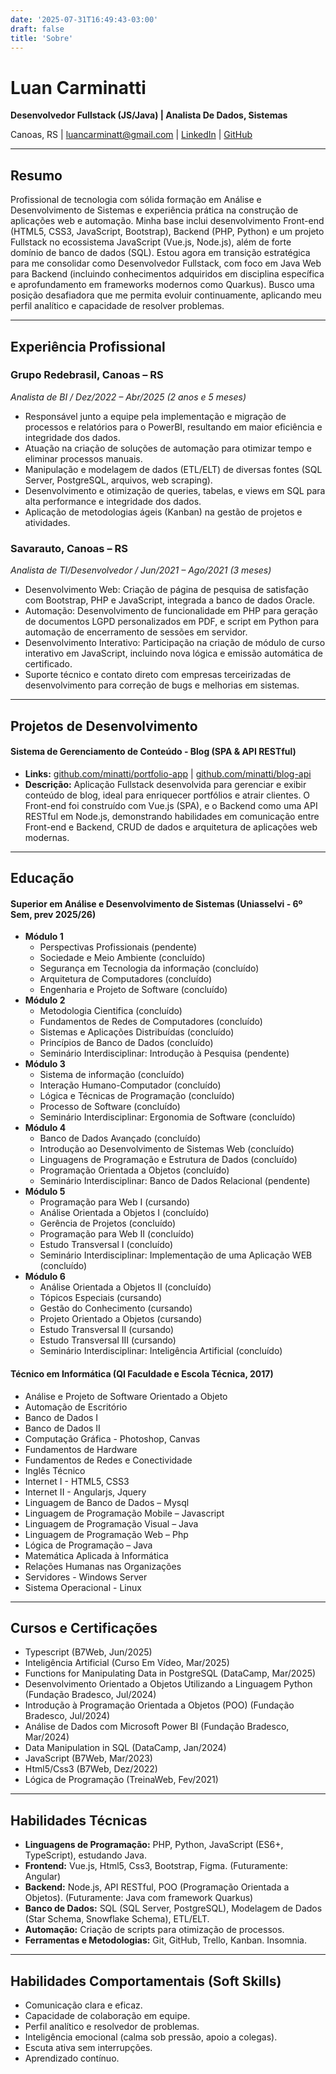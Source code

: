 ```yaml
---
date: '2025-07-31T16:49:43-03:00'
draft: false
title: 'Sobre'
---
```


# Luan Carminatti

**Desenvolvedor Fullstack (JS/Java) | Analista De Dados, Sistemas**

Canoas, RS | [luancarminatt@gmail.com](mailto:luancarminatt@gmail.com) | [LinkedIn](https://www.linkedin.com/in/luan-carminatti95/) | [GitHub](https://github.com/minatti)

---

## Resumo

Profissional de tecnologia com sólida formação em Análise e Desenvolvimento de Sistemas e experiência prática na construção de aplicações web e automação. Minha base inclui desenvolvimento Front-end (HTML5, CSS3, JavaScript, Bootstrap), Backend (PHP, Python) e um projeto Fullstack no ecossistema JavaScript (Vue.js, Node.js), além de forte domínio de banco de dados (SQL). Estou agora em transição estratégica para me consolidar como Desenvolvedor Fullstack, com foco em Java Web para Backend (incluindo conhecimentos adquiridos em disciplina específica e aprofundamento em frameworks modernos como Quarkus). Busco uma posição desafiadora que me permita evoluir continuamente, aplicando meu perfil analítico e capacidade de resolver problemas.

---

## Experiência Profissional

### Grupo Redebrasil, Canoas – RS
*Analista de BI / Dez/2022 – Abr/2025 (2 anos e 5 meses)*
* Responsável junto a equipe pela implementação e migração de processos e relatórios para o PowerBI, resultando em maior eficiência e integridade dos dados.
* Atuação na criação de soluções de automação para otimizar tempo e eliminar processos manuais.
* Manipulação e modelagem de dados (ETL/ELT) de diversas fontes (SQL Server, PostgreSQL, arquivos, web scraping).
* Desenvolvimento e otimização de queries, tabelas, e views em SQL para alta performance e integridade dos dados.
* Aplicação de metodologias ágeis (Kanban) na gestão de projetos e atividades.

### Savarauto, Canoas – RS
*Analista de TI/Desenvolvedor / Jun/2021 – Ago/2021 (3 meses)*
* Desenvolvimento Web: Criação de página de pesquisa de satisfação com Bootstrap, PHP e JavaScript, integrada a banco de dados Oracle.
* Automação: Desenvolvimento de funcionalidade em PHP para geração de documentos LGPD personalizados em PDF, e script em Python para automação de encerramento de sessões em servidor.
* Desenvolvimento Interativo: Participação na criação de módulo de curso interativo em JavaScript, incluindo nova lógica e emissão automática de certificado.
* Suporte técnico e contato direto com empresas terceirizadas de desenvolvimento para correção de bugs e melhorias em sistemas.

---

## Projetos de Desenvolvimento

#### Sistema de Gerenciamento de Conteúdo - Blog (SPA & API RESTful)
* **Links:** [github.com/minatti/portfolio-app](https://github.com/minatti/portfolio-app) | [github.com/minatti/blog-api](https://github.com/minatti/blog-api)
* **Descrição:** Aplicação Fullstack desenvolvida para gerenciar e exibir conteúdo de blog, ideal para enriquecer portfólios e atrair clientes. O Front-end foi construído com Vue.js (SPA), e o Backend como uma API RESTful em Node.js, demonstrando habilidades em comunicação entre Front-end e Backend, CRUD de dados e arquitetura de aplicações web modernas.

---

## Educação

#### Superior em Análise e Desenvolvimento de Sistemas (Uniasselvi - 6º Sem, prev 2025/26)

* **Módulo 1**
    * Perspectivas Profissionais (pendente)
    * Sociedade e Meio Ambiente (concluído)
    * Segurança em Tecnologia da informação (concluído)
    * Arquitetura de Computadores (concluído)
    * Engenharia e Projeto de Software (concluído)
* **Módulo 2**
    * Metodologia Cientifica (concluído)
    * Fundamentos de Redes de Computadores (concluído)
    * Sistemas e Aplicações Distribuídas (concluído)
    * Princípios de Banco de Dados (concluído)
    * Seminário Interdisciplinar: Introdução à Pesquisa (pendente)
* **Módulo 3**
    * Sistema de informação (concluído)
    * Interação Humano-Computador (concluído)
    * Lógica e Técnicas de Programação (concluído)
    * Processo de Software (concluído)
    * Seminário Interdisciplinar: Ergonomia de Software (concluído)
* **Módulo 4**
    * Banco de Dados Avançado (concluído)
    * Introdução ao Desenvolvimento de Sistemas Web (concluído)
    * Linguagens de Programação e Estrutura de Dados (concluído)
    * Programação Orientada a Objetos (concluído)
    * Seminário Interdisciplinar: Banco de Dados Relacional (pendente)
* **Módulo 5**
    * Programação para Web I (cursando)
    * Análise Orientada a Objetos I (concluído)
    * Gerência de Projetos (concluído)
    * Programação para Web II (concluído)
    * Estudo Transversal I (concluído)
    * Seminário Interdisciplinar: Implementação de uma Aplicação WEB (concluído)
* **Módulo 6**
    * Análise Orientada a Objetos II (concluído)
    * Tópicos Especiais (cursando)
    * Gestão do Conhecimento (cursando)
    * Projeto Orientado a Objetos (cursando)
    * Estudo Transversal II (cursando)
    * Estudo Transversal III (cursando)
    * Seminário Interdisciplinar: Inteligência Artificial (concluído)

#### Técnico em Informática (QI Faculdade e Escola Técnica, 2017)
* Análise e Projeto de Software Orientado a Objeto
* Automação de Escritório
* Banco de Dados I
* Banco de Dados II
* Computação Gráfica - Photoshop, Canvas
* Fundamentos de Hardware
* Fundamentos de Redes e Conectividade
* Inglês Técnico
* Internet I - HTML5, CSS3
* Internet II - Angularjs, Jquery
* Linguagem de Banco de Dados – Mysql
* Linguagem de Programação Mobile – Javascript
* Linguagem de Programação Visual – Java
* Linguagem de Programação Web – Php
* Lógica de Programação – Java
* Matemática Aplicada à Informática
* Relações Humanas nas Organizações
* Servidores - Windows Server
* Sistema Operacional - Linux

---

## Cursos e Certificações

* Typescript (B7Web, Jun/2025)
* Inteligência Artificial (Curso Em Vídeo, Mar/2025)
* Functions for Manipulating Data in PostgreSQL (DataCamp, Mar/2025)
* Desenvolvimento Orientado a Objetos Utilizando a Linguagem Python (Fundação Bradesco, Jul/2024)
* Introdução à Programação Orientada a Objetos (POO) (Fundação Bradesco, Jul/2024)
* Análise de Dados com Microsoft Power BI (Fundação Bradesco, Mar/2024)
* Data Manipulation in SQL (DataCamp, Jan/2024)
* JavaScript (B7Web, Mar/2023)
* Html5/Css3 (B7Web, Dez/2022)
* Lógica de Programação (TreinaWeb, Fev/2021)

---

## Habilidades Técnicas

* **Linguagens de Programação:** PHP, Python, JavaScript (ES6+, TypeScript), estudando Java.
* **Frontend:** Vue.js, Html5, Css3, Bootstrap, Figma. (Futuramente: Angular)
* **Backend:** Node.js, API RESTful, POO (Programação Orientada a Objetos). (Futuramente: Java com framework Quarkus)
* **Banco de Dados:** SQL (SQL Server, PostgreSQL), Modelagem de Dados (Star Schema, Snowflake Schema), ETL/ELT.
* **Automação:** Criação de scripts para otimização de processos.
* **Ferramentas e Metodologias:** Git, GitHub, Trello, Kanban. Insomnia.

---

## Habilidades Comportamentais (Soft Skills)

* Comunicação clara e eficaz.
* Capacidade de colaboração em equipe.
* Perfil analítico e resolvedor de problemas.
* Inteligência emocional (calma sob pressão, apoio a colegas).
* Escuta ativa sem interrupções.
* Aprendizado contínuo.